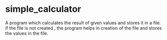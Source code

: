 # simple_calculator
A program which calculates the result of given values and stores it in a file. 
if the file is not created , the program helps in creation of the file and stores the values in the file.
